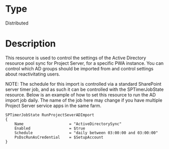 # Type

Distributed

# Description

This resource is used to control the settings of the Active Directory
resource pool sync for Project Server, for a specific PWA instance.
You can control which AD groups should be imported from and control
settings about reactivitating users.

NOTE:
The schedule for this import is controlled via a standard
SharePoint server timer job, and as such it can be controlled with
the SPTimerJobState resource. Below is an example of how to set
this resource to run the AD import job daily. The name of the job
here may change if you have multiple Project Server service apps
in the same farm.

    SPTimerJobState RunProjectSeverADImport
    {
        Name                    = "ActiveDirectorySync"
        Enabled                 = $true
        Schedule                = "daily between 03:00:00 and 03:00:00"
        PsDscRunAsCredential    = $SetupAccount
    }
